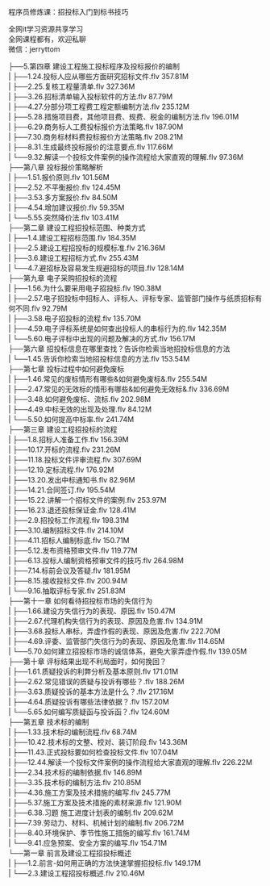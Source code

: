 程序员修炼课：招投标入门到标书技巧

全网it学习资源共享学习<br>全网课程都有，欢迎私聊<br>微信：jerryttom<br>

├──5.第四章 建设工程施工投标程序及投标报价的编制<br> | ├──1.24.投标人应从哪些方面研究招标文件.flv 357.81M<br> | ├──2.25.复核工程量清单.flv 327.36M<br> | ├──3.26.招标清单输入投标软件的方法.flv 87.79M<br> | ├──4.27.分部分项工程费工程定额编制方法.flv 235.12M<br> | ├──5.28.措施项目费，其他项目费、规费、税金的编制方法.flv 196.01M<br> | ├──6.29.商务标人工费投标报价方法策略.flv 187.90M<br> | ├──7.30.商务标材料费投标报价方法策略.flv 208.21M<br> | ├──8.31.生成最终投标报价的注意要点.flv 117.66M<br> | └──9.32.解读一个投标文件案例的操作流程给大家直观的理解.flv 97.36M<br> ├──第八章 投标报价策略解析<br> | ├──1.51.报价原则.flv 101.56M<br> | ├──2.52.不平衡报价.flv 124.45M<br> | ├──3.53.多方案报价.flv 84.50M<br> | ├──4.54.增加建议报价.flv 59.35M<br> | └──5.55.突然降价法.flv 103.41M<br> ├──第二章 建设工程招投标范围、种类方式<br> | ├──1.4.建设工程招标范围.flv 184.35M<br> | ├──2.5.建设工程招投标的规模标准.flv 216.36M<br> | ├──3.6.建设工程招标方式.flv 255.43M<br> | └──4.7.避招标及容易发生规避招标的项目.flv 128.14M<br> ├──第九章 电子采购招投标的流程<br> | ├──1.56.为什么要采用电子招投标.flv 190.38M<br> | ├──2.57.电子招投标中招标人、评标人、评标专家、监管部门操作与纸质招标有何不同.flv 92.79M<br> | ├──3.58.电子招投标的流程.flv 135.70M<br> | ├──4.59.电子评标系统是如何查出投标人的串标行为的.flv 142.35M<br> | └──5.60.电子评标中出现的问题及解决的方式.flv 156.17M<br> ├──第六章 招投标信息在哪里查找？告诉你检索当地招投标信息的方法<br> | └──1.45.告诉你检索当地招投标信息的方法.flv 153.54M<br> ├──第七章 投标过程中如何避免废标<br> | ├──1.46.常见的废标情形有哪些&amp;如何避免废标&amp;.flv 255.54M<br> | ├──2.47.常见的无效标的情形有哪些&amp;如何避免无效标&amp;.flv 336.69M<br> | ├──3.48.如何避免废标、流标.flv 202.98M<br> | ├──4.49.中标无效的出现及处理.flv 84.12M<br> | └──5.50.如何提高中标率.flv 241.74M<br> ├──第三章 建设工程招投标的流程<br> | ├──1.8.招标人准备工作.flv 156.39M<br> | ├──10.17.开标的流程.flv 231.26M<br> | ├──11.18.投标文件评审流程.flv 307.69M<br> | ├──12.19.定标流程.flv 176.92M<br> | ├──13.20.发出中标通知书.flv 82.96M<br> | ├──14.21.合同签订.flv 195.54M<br> | ├──15.22.讲解一个招标文件的案例.flv 253.97M<br> | ├──16.23.退还投标保证金.flv 128.41M<br> | ├──2.9.招投标工作流程.flv 198.31M<br> | ├──3.10.编制招标文件.flv 214.10M<br> | ├──4.11.招标人编制标底.flv 150.71M<br> | ├──5.12.发布资格预审文件.flv 119.77M<br> | ├──6.13.投标人编制资格预审文件的技巧.flv 264.98M<br> | ├──7.14.标前会议及答疑.flv 181.95M<br> | ├──8.15.接收投标文件.flv 200.94M<br> | └──9.16.抽取评标专家.flv 251.83M<br> ├──第十一章 如何看待招投标市场的失信行为<br> | ├──1.66.建设方失信行为的表现、原因.flv 150.47M<br> | ├──2.67.代理机构失信行为的表现、原因及危害.flv 134.91M<br> | ├──3.68.投标人串标，弄虚作假的表现、原因及危害.flv 222.70M<br> | ├──4.69.评委、监管部门失信行为的表现、原因及危害.flv 114.65M<br> | └──5.70.如何建立招投标市场的诚信体系，避免大家弄虚作假.flv 139.05M<br> ├──第十章 评标结果出现不利局面时，如何挽回？<br> | ├──1.61.质疑投诉的利弊分析及基本原则.flv 171.01M<br> | ├──2.62.常见错误的质疑与投诉有哪些？.flv 188.26M<br> | ├──3.63.质疑投诉的基本方法是什么？.flv 217.16M<br> | ├──4.64.质疑投诉有哪些法律依据？.flv 157.20M<br> | └──5.65.如何编写质疑函与投诉函？.flv 124.60M<br> ├──第五章 技术标的编制<br> | ├──1.33.技术标的编制流程.flv 68.74M<br> | ├──10.42.技术标的文整、校对、装订阶段.flv 143.36M<br> | ├──11.43.正式投标要如何检查投标文件.flv 107.04M<br> | ├──12.44.解读一个投标文件案例的操作流程给大家直观的理解.flv 226.22M<br> | ├──2.34.技术标的编制依据.flv 146.89M<br> | ├──3.35.技术标的编制方法.flv 210.85M<br> | ├──4.36.施工方案及技术措施的编写.flv 245.77M<br> | ├──5.37.施工方案及技术措施的素材来源.flv 121.90M<br> | ├──6.38.习题 施工进度计划表的编制.flv 209.62M<br> | ├──7.39.劳动力、材料、机械计划的编制.flv 206.72M<br> | ├──8.40.环境保护、季节性施工措施的编写.flv 161.74M<br> | └──9.41.应急预案、安全方案的编写.flv 154.71M<br> └──第一章 前言及建设工程招投标概述<br> | ├──1.2.前言-如何用正确的方法快速掌握招投标.flv 149.17M<br> | └──2.3.建设工程招投标概述.flv 210.46M